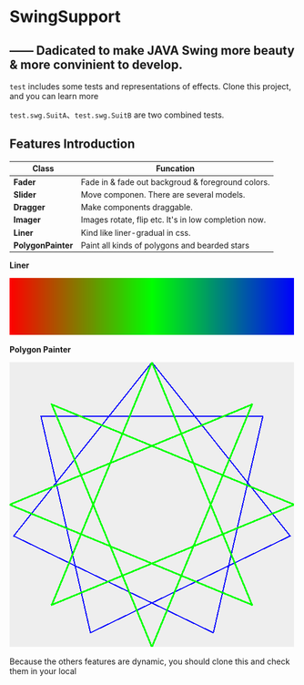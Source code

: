 # SwingSupport

## —— Dadicated to make JAVA Swing more beauty & more convinient to develop.

`test` includes some tests and representations of effects. Clone this project, and you can learn more

`test.swg.SuitA`、`test.swg.SuitB` are two combined tests.

## Features Introduction

Class | Funcation
---|---
**Fader** | Fade in & fade out backgroud & foreground colors.
**Slider** | Move componen. There are several models.
**Dragger** | Make components draggable.
**Imager** | Images rotate, flip etc. It's in low completion now.
**Liner** | Kind like liner-gradual in css.
**PolygonPainter** | Paint all kinds of polygons and bearded stars

**Liner** 

![Liner](/readme-resource/liner.jpg)

**Polygon Painter**

![Polygon Painter](/readme-resource/polygon.jpg)

Because the others features are dynamic, you should clone this and check them in your local
